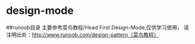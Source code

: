 # design-mode


##runoob目录
主要参考菜鸟教程/Head First Design-Mode,仅供学习使用，
请注明出处：http://www.runoob.com/design-pattern（菜鸟教程）

##
